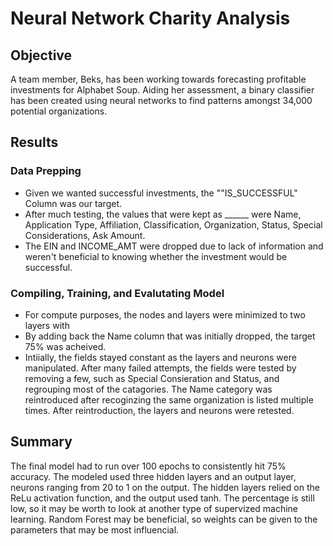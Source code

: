 # Neural Network Charity Analysis

## Objective
A team member, Beks, has been working towards forecasting profitable investments for Alphabet Soup.  Aiding her assessment, a binary classifier has been created using neural networks to find patterns amongst 34,000 potential organizations.  

## Results
### Data Prepping
* Given we wanted successful investments, the ""IS_SUCCESSFUL" Column was our target.
* After much testing, the values that were kept as ______ were Name, Application Type, Affiliation, Classification, Organization, Status, Special Considerations, Ask Amount. 
* The EIN and INCOME_AMT were dropped due to lack of information and weren't beneficial to knowing whether the investment would be successful. 

### Compiling, Training, and Evalutating Model
* For compute purposes, the nodes and layers were minimized to two layers with 
* By adding back the Name column that was initially dropped, the target 75% was acheived.  
* Intiially, the fields stayed constant as the layers and neurons were manipulated.  After many failed attempts, the fields were tested by removing a few, such as Special Consieration and Status, and regrouping most of the catagories. The Name category was reintroduced after recoginzing the same organization is listed multiple times.  After reintroduction, the layers and neurons were retested.  

## Summary
The final model had to run over 100 epochs to consistently hit 75% accuracy.  The modeled used three hidden layers and an output layer, neurons ranging from 20 to 1 on the output. The hidden layers relied on the ReLu activation function, and the output used tanh.  The percentage is still low, so it may be worth to look at another type of supervized machine learning.  Random Forest may be beneficial, so weights can be given to the parameters that may be most influencial.  
